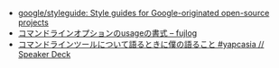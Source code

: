 * [google/styleguide: Style guides for Google-originated open-source projects](https://github.com/google/styleguide)
* [コマンドラインオプションのusageの書式 – fujlog](http://www.fujlog.net/2014/04/command-line-getopt-usage-format.html)
* [コマンドラインツールについて語るときに僕の語ること #yapcasia // Speaker Deck](https://speakerdeck.com/tcnksm/komandorainturunituiteyu-rutokinipu-falseyu-rukoto-number-yapcasia)